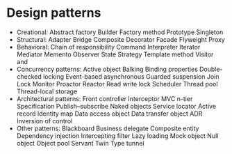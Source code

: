 # Design patterns
* Creational: Abstract factory Builder Factory method Prototype Singleton
* Structural: Adapter Bridge Composite Decorator Facade Flyweight Proxy
* Behavioral: Chain of responsibility Command Interpreter Iterator Mediator Memento Observer State Strategy Template method Visitor
and
* Concurrency patterns: Active object Balking Binding properties Double-checked locking Event-based asynchronous Guarded suspension Join Lock Monitor Proactor Reactor Read write lock Scheduler Thread pool Thread-local storage
* Architectural patterns: Front controller Interceptor MVC n-tier Specification Publish–subscribe Naked objects Service locator Active record Identity map Data access object Data transfer object ADR Inversion of control
* Other patterns: Blackboard Business delegate Composite entity Dependency injection Intercepting filter Lazy loading Mock object Null object Object pool Servant Twin Type tunnel

